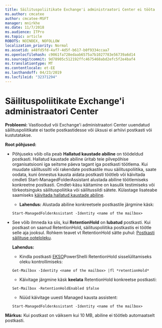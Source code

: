 ```yaml
---
title: Säilituspoliitikate Exchange'i administraatori Center ei tööta
ms.author: cmcatee
author: cmcatee-MSFT
manager: mnirkhe
ms.date: 11/7/2018
ms.audience: ITPro
ms.topic: article
ROBOTS: NOINDEX, NOFOLLOW
localization_priority: Normal
ms.assetid: a48fd5fd-4af7-4d5f-b617-b0f9334ccaa7
ms.openlocfilehash: c9061fa728edaab6575a7b1027783e56739a6d14
ms.sourcegitcommit: 9d78905c512192ffc4675468abd2efc5f2e4baf4
ms.translationtype: MT
ms.contentlocale: et-EE
ms.lasthandoff: 04/23/2019
ms.locfileid: "32371294"
---
```

# <a name="retention-policies-in-exchange-admin-center"></a>Säilituspoliitikate Exchange'i administraatori Center

 **Probleemi:** Vastloodud või Exchange'i administraatori Center uuendatud säilituspoliitikate ei taotle postkastidesse või üksusi ei arhiivi postkasti või kustutatakse. 
  
 **Root põhjused:**
  
- Põhjuseks võib olla peab **Hallatud kaustade abiline** on töödeldud postkasti. Hallatud kaustade abiline üritab teie pilvepõhise organisatsiooni iga seitsme päeva tagant iga postkasti töötlema. Kui muudate säilitussilti või rakendate postkastile muu säilituspoliitika, saate oodata, kuni õnnestus kausta aidata postkasti töötleb või käivitada cmdleti Start-ManagedFolderAssistant alustada abiline töötlemiseks konkreetne postkasti. Cmdlet-käsu käitamine on kasulik testimiseks või tõrkeotsinguks säilituspoliitika või säilitussildi sätete. Külastage lisateabe saamiseks [käivitada hallatud kaustade abiline](https://msdn.microsoft.com/library/gg271153%28v=exchsrvcs.149%29.aspx#managedfolderassist).
    
  - **Lahendus:** Alustada abiline konkreetsele postkastile järgmine käsk: 
    
  ```
  Start-ManagedFolderAssistant -Identity <name of the mailbox>
  ```

- See võib ilmneda ka siis, kui **RetentionHold** on **lubatud** postkasti. Kui postkast on saanud RetentionHold, säilituspoliitika postkastis ei töötle selle aja jooksul. Rohkem teavet vt RetentionHold sätte puhul: [Postkasti säilituse ooteloleku](https://docs.microsoft.com/exchange/security-and-compliance/messaging-records-management/mailbox-retention-hold).
    
    **Lahendus:**
    
  - Kindla postkasti [EKSO](https://docs.microsoft.com/powershell/exchange/exchange-online/connect-to-exchange-online-powershell/connect-to-exchange-online-powershell?view=exchange-ps)PowerShelli RetentionHold sisselülitamiseks oleku kontrollimiseks:
    
  ```
  Get-Mailbox -Identity <name of the mailbox> |fl *retentionHold*
  ```

  - Käivitage järgmine käsk **keelata** RetentionHold konkreetse postkasti: 
    
  ```
  Set-Mailbox -RetentionHoldEnabled $false
  ```

  - Nüüd käivitage uuesti Managed kausta assistent:
    
  ```
  Start-ManagedFolderAssistant -Identity <name of the mailbox>
  ```

 **Märkus:** Kui postkast on väiksem kui 10 MB, abiline ei töötleb automaatselt postkasti. 
  

